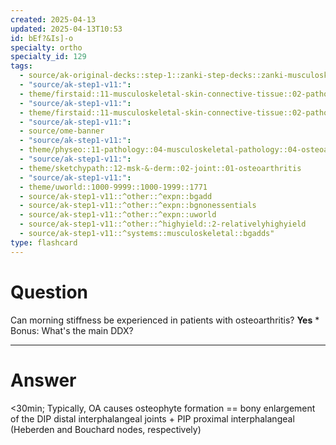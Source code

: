 ```yaml
---
created: 2025-04-13
updated: 2025-04-13T10:53
id: bEf?&Is]-o
specialty: ortho
specialty_id: 129
tags:
  - source/ak-original-decks::step-1::zanki-step-decks::zanki-musculoskeletal::musculoskeletal-pathology
  - "source/ak-step1-v11:": 
  - theme/firstaid::11-musculoskeletal-skin-connective-tissue::02-pathology::16-osteoarthritis-vs-rheumatoid-arthritis
  - "source/ak-step1-v11:": 
  - theme/firstaid::11-musculoskeletal-skin-connective-tissue::02-pathology::16-osteoarthritis-vs-rheumatoid-arthritis::osteoarthritis
  - "source/ak-step1-v11:": 
  - source/ome-banner
  - "source/ak-step1-v11:": 
  - theme/physeo::11-pathology::04-musculoskeletal-pathology::04-osteoarthritis-rheumatoid-arthritis
  - "source/ak-step1-v11:": 
  - theme/sketchypath::12-msk-&-derm::02-joint::01-osteoarthritis
  - "source/ak-step1-v11:": 
  - theme/uworld::1000-9999::1000-1999::1771
  - source/ak-step1-v11::^other::^expn::bgadd
  - source/ak-step1-v11::^other::^expn::bgnonessentials
  - source/ak-step1-v11::^other::^expn::uworld
  - source/ak-step1-v11::^other::^highyield::2-relativelyhighyield
  - source/ak-step1-v11::^systems::musculoskeletal::bgadds"
type: flashcard
---
```


# Question
Can morning stiffness be experienced in patients with osteoarthritis?   **Yes**   * Bonus: What's the main DDX?

---

# Answer
<30min; Typically, OA causes osteophyte formation == bony enlargement of the DIP distal interphalangeal joints + PIP proximal interphalangeal (Heberden and Bouchard nodes, respectively)